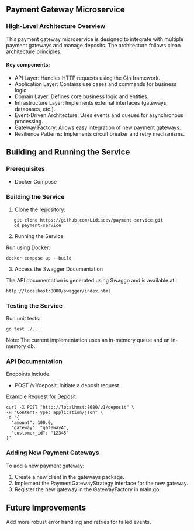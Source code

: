 ## Payment Gateway Microservice

### High-Level Architecture Overview
This payment gateway microservice is designed to integrate with multiple payment gateways and manage deposits. The architecture follows clean architecture principles.

#### Key components:

- API Layer: Handles HTTP requests using the Gin framework.
- Application Layer: Contains use cases and commands for business logic.
- Domain Layer: Defines core business logic and entities.
- Infrastructure Layer: Implements external interfaces (gateways, databases, etc.).
- Event-Driven Architecture: Uses events and queues for asynchronous processing.
- Gateway Factory: Allows easy integration of new payment gateways.
- Resilience Patterns: Implements circuit breaker and retry mechanisms.

## Building and Running the Service
### Prerequisites
- Docker Compose 

### Building the Service

1. Clone the repository:
```
   git clone https://github.com/Lidiadev/payment-service.git
   cd payment-service
```

2. Running the Service

Run using Docker:

```docker compose up --build```

3. Access the Swagger Documentation

The API documentation is generated using Swaggo and is available at:

```http://localhost:8080/swagger/index.html```


### Testing the Service

Run unit tests:

```go test ./...```


Note: The current implementation uses an in-memory queue and an in-memory db.

### API Documentation

Endpoints include:

- POST /v1/deposit: Initiate a deposit request.

Example Request for Deposit
```
curl -X POST "http://localhost:8080/v1/deposit" \
-H "Content-Type: application/json" \
-d '{
  "amount": 100.0,
  "gateway": "gatewayA",
  "customer_id": "12345"
}'
```


### Adding New Payment Gateways
To add a new payment gateway:

1. Create a new client in the gateways package.
2. Implement the PaymentGatewayStrategy interface for the new gateway.
3. Register the new gateway in the GatewayFactory in main.go.

## Future Improvements
Add more robust error handling and retries for failed events.
